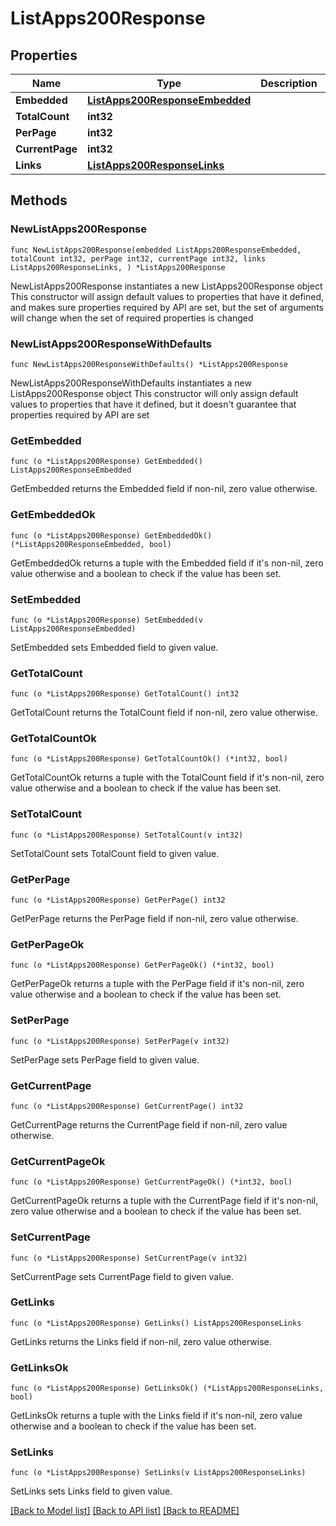 # ListApps200Response

## Properties

Name | Type | Description | Notes
------------ | ------------- | ------------- | -------------
**Embedded** | [**ListApps200ResponseEmbedded**](ListApps200ResponseEmbedded.md) |  | 
**TotalCount** | **int32** |  | 
**PerPage** | **int32** |  | 
**CurrentPage** | **int32** |  | 
**Links** | [**ListApps200ResponseLinks**](ListApps200ResponseLinks.md) |  | 

## Methods

### NewListApps200Response

`func NewListApps200Response(embedded ListApps200ResponseEmbedded, totalCount int32, perPage int32, currentPage int32, links ListApps200ResponseLinks, ) *ListApps200Response`

NewListApps200Response instantiates a new ListApps200Response object
This constructor will assign default values to properties that have it defined,
and makes sure properties required by API are set, but the set of arguments
will change when the set of required properties is changed

### NewListApps200ResponseWithDefaults

`func NewListApps200ResponseWithDefaults() *ListApps200Response`

NewListApps200ResponseWithDefaults instantiates a new ListApps200Response object
This constructor will only assign default values to properties that have it defined,
but it doesn't guarantee that properties required by API are set

### GetEmbedded

`func (o *ListApps200Response) GetEmbedded() ListApps200ResponseEmbedded`

GetEmbedded returns the Embedded field if non-nil, zero value otherwise.

### GetEmbeddedOk

`func (o *ListApps200Response) GetEmbeddedOk() (*ListApps200ResponseEmbedded, bool)`

GetEmbeddedOk returns a tuple with the Embedded field if it's non-nil, zero value otherwise
and a boolean to check if the value has been set.

### SetEmbedded

`func (o *ListApps200Response) SetEmbedded(v ListApps200ResponseEmbedded)`

SetEmbedded sets Embedded field to given value.


### GetTotalCount

`func (o *ListApps200Response) GetTotalCount() int32`

GetTotalCount returns the TotalCount field if non-nil, zero value otherwise.

### GetTotalCountOk

`func (o *ListApps200Response) GetTotalCountOk() (*int32, bool)`

GetTotalCountOk returns a tuple with the TotalCount field if it's non-nil, zero value otherwise
and a boolean to check if the value has been set.

### SetTotalCount

`func (o *ListApps200Response) SetTotalCount(v int32)`

SetTotalCount sets TotalCount field to given value.


### GetPerPage

`func (o *ListApps200Response) GetPerPage() int32`

GetPerPage returns the PerPage field if non-nil, zero value otherwise.

### GetPerPageOk

`func (o *ListApps200Response) GetPerPageOk() (*int32, bool)`

GetPerPageOk returns a tuple with the PerPage field if it's non-nil, zero value otherwise
and a boolean to check if the value has been set.

### SetPerPage

`func (o *ListApps200Response) SetPerPage(v int32)`

SetPerPage sets PerPage field to given value.


### GetCurrentPage

`func (o *ListApps200Response) GetCurrentPage() int32`

GetCurrentPage returns the CurrentPage field if non-nil, zero value otherwise.

### GetCurrentPageOk

`func (o *ListApps200Response) GetCurrentPageOk() (*int32, bool)`

GetCurrentPageOk returns a tuple with the CurrentPage field if it's non-nil, zero value otherwise
and a boolean to check if the value has been set.

### SetCurrentPage

`func (o *ListApps200Response) SetCurrentPage(v int32)`

SetCurrentPage sets CurrentPage field to given value.


### GetLinks

`func (o *ListApps200Response) GetLinks() ListApps200ResponseLinks`

GetLinks returns the Links field if non-nil, zero value otherwise.

### GetLinksOk

`func (o *ListApps200Response) GetLinksOk() (*ListApps200ResponseLinks, bool)`

GetLinksOk returns a tuple with the Links field if it's non-nil, zero value otherwise
and a boolean to check if the value has been set.

### SetLinks

`func (o *ListApps200Response) SetLinks(v ListApps200ResponseLinks)`

SetLinks sets Links field to given value.



[[Back to Model list]](../README.md#documentation-for-models) [[Back to API list]](../README.md#documentation-for-api-endpoints) [[Back to README]](../README.md)


